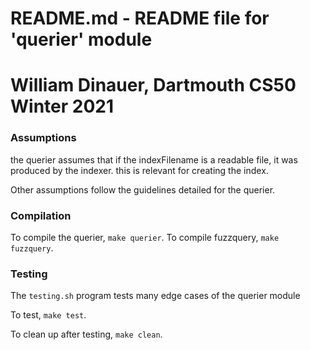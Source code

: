 # README.md - README file for 'querier' module
# William Dinauer, Dartmouth CS50 Winter 2021

### Assumptions

the querier assumes that if the indexFilename is a readable file, it was produced by the indexer.
this is relevant for creating the index.

Other assumptions follow the guidelines detailed for the querier.

### Compilation

To compile the querier, `make querier`.
To compile fuzzquery, `make fuzzquery`.

### Testing

The `testing.sh` program tests many edge cases of the querier module

To test, `make test`.

To clean up after testing, `make clean`.
